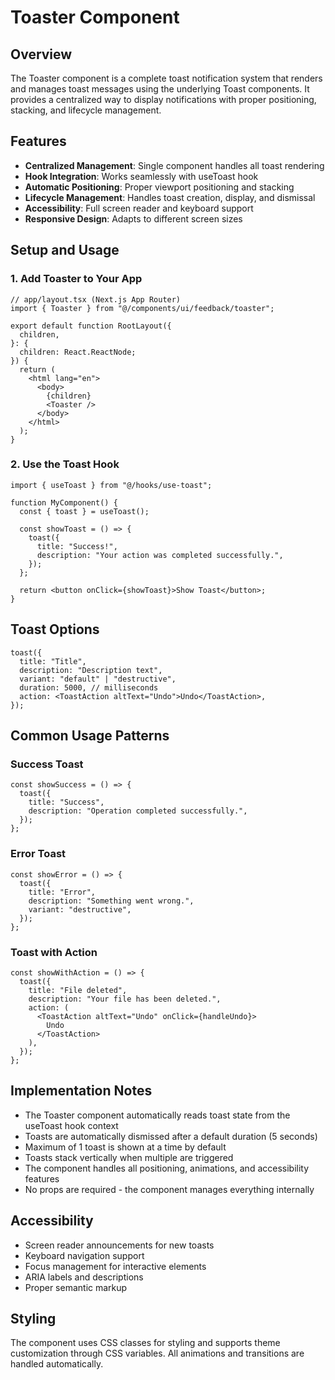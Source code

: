 # Toaster Component

## Overview

The Toaster component is a complete toast notification system that renders and manages toast messages using the underlying Toast components. It provides a centralized way to display notifications with proper positioning, stacking, and lifecycle management.

## Features

- **Centralized Management**: Single component handles all toast rendering
- **Hook Integration**: Works seamlessly with useToast hook
- **Automatic Positioning**: Proper viewport positioning and stacking
- **Lifecycle Management**: Handles toast creation, display, and dismissal
- **Accessibility**: Full screen reader and keyboard support
- **Responsive Design**: Adapts to different screen sizes

## Setup and Usage

### 1. Add Toaster to Your App

```tsx
// app/layout.tsx (Next.js App Router)
import { Toaster } from "@/components/ui/feedback/toaster";

export default function RootLayout({
  children,
}: {
  children: React.ReactNode;
}) {
  return (
    <html lang="en">
      <body>
        {children}
        <Toaster />
      </body>
    </html>
  );
}
```

### 2. Use the Toast Hook

```tsx
import { useToast } from "@/hooks/use-toast";

function MyComponent() {
  const { toast } = useToast();

  const showToast = () => {
    toast({
      title: "Success!",
      description: "Your action was completed successfully.",
    });
  };

  return <button onClick={showToast}>Show Toast</button>;
}
```

## Toast Options

```tsx
toast({
  title: "Title",
  description: "Description text",
  variant: "default" | "destructive",
  duration: 5000, // milliseconds
  action: <ToastAction altText="Undo">Undo</ToastAction>,
});
```

## Common Usage Patterns

### Success Toast

```tsx
const showSuccess = () => {
  toast({
    title: "Success",
    description: "Operation completed successfully.",
  });
};
```

### Error Toast

```tsx
const showError = () => {
  toast({
    title: "Error",
    description: "Something went wrong.",
    variant: "destructive",
  });
};
```

### Toast with Action

```tsx
const showWithAction = () => {
  toast({
    title: "File deleted",
    description: "Your file has been deleted.",
    action: (
      <ToastAction altText="Undo" onClick={handleUndo}>
        Undo
      </ToastAction>
    ),
  });
};
```

## Implementation Notes

- The Toaster component automatically reads toast state from the useToast hook context
- Toasts are automatically dismissed after a default duration (5 seconds)
- Maximum of 1 toast is shown at a time by default
- Toasts stack vertically when multiple are triggered
- The component handles all positioning, animations, and accessibility features
- No props are required - the component manages everything internally

## Accessibility

- Screen reader announcements for new toasts
- Keyboard navigation support
- Focus management for interactive elements
- ARIA labels and descriptions
- Proper semantic markup

## Styling

The component uses CSS classes for styling and supports theme customization through CSS variables. All animations and transitions are handled automatically.
